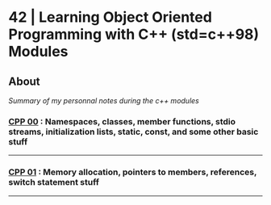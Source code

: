 # 42 | Learning Object Oriented Programming with C++ (std=c++98) Modules


## About
*Summary of my personnal notes during the c++ modules*


<h3><a target="_blank" href="https://github.com/yavuzsonmez/CPP-Modules/tree/main/CPP_00">CPP 00</a> : Namespaces, classes, member functions, stdio streams,
initialization lists, static, const, and some other basic
stuff </h3>

---

<h3><a target="_blank" href="">CPP 01</a> : Memory allocation, pointers to members,
references, switch statement
stuff </h3>


---